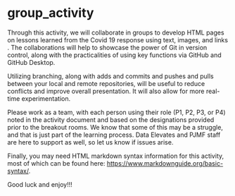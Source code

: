 # group_activity
Through this activity, we will collaborate in groups to develop HTML pages on lessons learned from the Covid 19 response using text, images, and links . The collaborations will help to showcase the power of Git in version control, along with the practicalities of using key functions via GitHub and GitHub Desktop.

Utilizing branching, along with adds and commits and pushes and pulls between your local and remote repositories, will be useful to reduce conflicts and improve overall presentation. It will also allow for more real-time experimentation.

Please work as a team, with each person using their role (P1, P2, P3, or P4) noted in the activity document and based on the designations provided prior to the breakout rooms. We know that some of this may be a struggle, and that is just part of the learning process. Data Elevates and PJMF staff are here to support as well, so let us know if issues arise.

Finally, you may need HTML markdown syntax information for this activity, most of which can be found here: https://www.markdownguide.org/basic-syntax/.

Good luck and enjoy!!!
